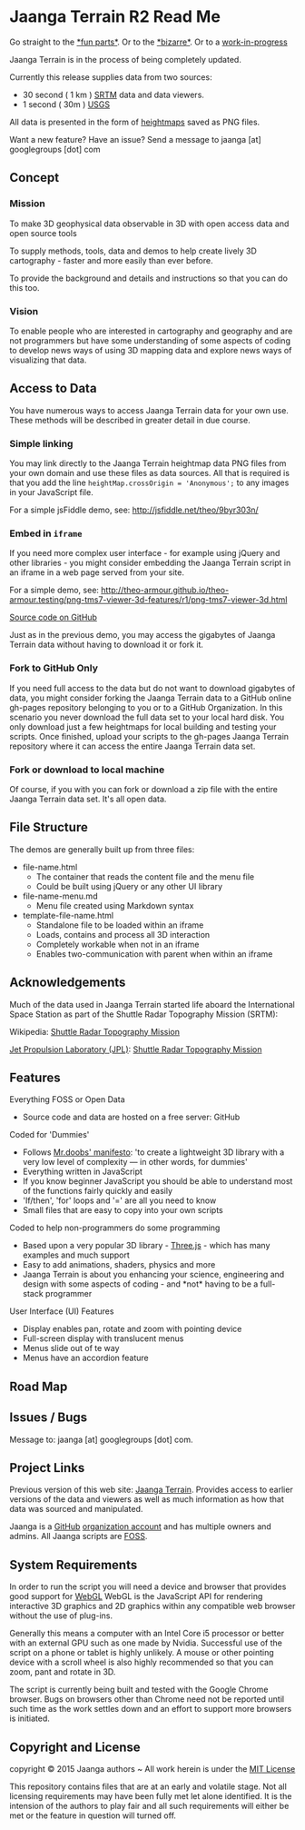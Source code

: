Jaanga Terrain R2 Read Me
===
<span style=display:none; >[View as web page]( http://jaanga.github.io/terrain-r2/terrain.html "view the files as apps." ) <input value="<< You are here" size=15 style="font:bold 11pt monospace;border-width:0;" ></span>  


Go straight to the [\*fun parts\*]( http://jaanga.github.io/terrain-srtm30-plus-viewers/terrain-srtm30-plus-viewers.html ). 
Or to the [\*bizarre\*]( http://jaanga.github.io/terrain-usgs-viewers/png-usgs-viewer-3d-hello-world/r1/png-usgs-viewer-3d-hello-world.html ).
Or to a [work-in-progress]( http://jaanga.github.io/terrain-usgs-viewers/png-usgs-viewer-3d-hello-world/r2/png-usgs-viewer-3d-hello-world.html )

<!--
Latest experiment: [Hybrid Location Viewer](  http://jaanga.github.io/terrain-r2/viewers/hybrid-location-viewer/r1/hybrid-location-viewer.html )
-->

Jaanga Terrain is in the process of being completely updated.

Currently this release supplies data from two sources:

* 30 second ( 1 km ) [SRTM]( http://en.wikipedia.org/wiki/Shuttle_Radar_Topography_Mission ) data and data viewers. 
* 1 second ( 30m ) [USGS]( http://ned.usgs.gov/ )


All data is presented in the form of [heightmaps]( http://en.wikipedia.org/wiki/Heightmap ) saved as PNG files.

Want a new feature? Have an issue? Send a message to jaanga [at] googlegroups [dot] com

## Concept

### Mission  
<!-- a statement of a rationale, applicable now as well as in the future -->
To make 3D geophysical data observable in 3D with open access data and open source tools

To supply methods, tools, data and demos to help create lively 3D cartography - faster and more easily than ever before.

To provide the background and details and instructions so that you can do this too. 

### Vision  
<!--  a descriptive picture of a desired future state -->
To enable people who are interested in cartography and geography and are not programmers but have some understanding of some aspects of coding
to develop news ways of using 3D mapping data and explore news ways of visualizing that data.

## Access to Data

You have numerous ways to access Jaanga Terrain data for your own use. These methods will be described in greater detail in due course.

### Simple linking

You may link directly to the Jaanga Terrain heightmap data PNG files from your own domain and use these files as data sources. 
All that is required is that you add the line `heightMap.crossOrigin = 'Anonymous';` to any images in your JavaScript file.  

For a simple jsFiddle demo, see: <http://jsfiddle.net/theo/9byr303n/>

### Embed in `iframe`

If you need more complex user interface - for example using jQuery and other libraries - you might consider embedding the Jaanga Terrain script in an iframe in a web page served from your site.

For a simple demo, see: <http://theo-armour.github.io/theo-armour.testing/png-tms7-viewer-3d-features/r1/png-tms7-viewer-3d.html>

[Source code on GitHub]( https://github.com/theo-armour/theo-armour.testing/tree/gh-pages/png-tms7-viewer-3d-features/r1 )

Just as in the previous demo, you may access the gigabytes of Jaanga Terrain data without having to download it or fork it.


### Fork to GitHub Only

If you need full access to the data but do not want to download gigabytes of data, 
you might consider forking the Jaanga Terrain data to a GitHub online gh-pages repository belonging to you or to a GitHub Organization.
In this scenario you never download the full data set to your local hard disk.
You only download just a few heightmaps for local building and testing your scripts. 
Once finished, upload your scripts to the gh-pages Jaanga Terrain repository where it can access the entire Jaanga Terrain data set.

### Fork or download to local machine

Of course, if you with you can fork or download a zip file with the entire Jaanga Terrain data set. 
It's all open data.

## File Structure
The demos are generally built up from three files:

* file-name.html
	* The container that reads the content file and the menu file
	* Could be built using jQuery or any other UI library
* file-name-menu.md
	* Menu file created using Markdown syntax
* template-file-name.html
	* Standalone file to be loaded within an iframe
	* Loads, contains and process all 3D interaction
	* Completely workable when not in an iframe
	* Enables two-communication with parent when within an iframe


## Acknowledgements

Much of the data used in Jaanga Terrain started life aboard the International Space Station 
as part of the Shuttle Radar Topography Mission (SRTM):

Wikipedia: [Shuttle Radar Topography Mission]( http://en.wikipedia.org/wiki/Shuttle_Radar_Topography_Mission )

[Jet Propulsion Laboratory (JPL)]( http://www.jpl.nasa.gov/ ): [Shuttle Radar Topography Mission]( http://www2.jpl.nasa.gov/srtm/ )


## Features
<!-- and benefits -->

Everything FOSS or Open Data

* Source code and data are hosted on a free server: GitHub

Coded for 'Dummies'

* Follows [Mr.doobs' manifesto]( https://github.com/mrdoob/three.js/blob/master/README.md ): 'to create a lightweight 3D library with a very low level of complexity — in other words, for dummies'
* Everything written in JavaScript
* If you know beginner JavaScript you should be able to understand most of the functions fairly quickly and easily
* 'If/then', 'for' loops and '=' are all you need to know
* Small files that are easy to copy into your own scripts

Coded to help non-programmers do some programming

* Based upon a very popular 3D library - [Three.js]( http://threejs.org ) - which has many examples and much support
* Easy to add animations, shaders, physics and more
* Jaanga Terrain is about you enhancing your science, engineering and design with some aspects of coding - and \*not\* having to be a full-stack programmer

User Interface (UI) Features

* Display enables pan, rotate and zoom with pointing device
* Full-screen display with translucent menus
* Menus slide out of te way
* Menus have an accordion feature


## Road Map


## Issues / Bugs

Message to: jaanga [at] googlegroups [dot] com.

## Project Links

Previous version of this web site: [Jaanga Terrain]( ../terrain/index.html ). 
Provides access to earlier versions of the data and viewers as well as much information as how that data was sourced and manipulated.


Jaanga is a [GitHub]( http://github.com) [organization account]( https://help.github.com/articles/what-s-the-difference-between-user-and-organization-accounts ) and has multiple owners and admins. 
All Jaanga scripts are [FOSS]( https://en.wikipedia.org/wiki/Free_and_open-source_software ).


## System Requirements

In order to run the script you will need a device and browser that provides good support for [WebGL](http://get.webgl.org/)
WebGL is the JavaScript API for rendering interactive 3D graphics and 2D graphics within any compatible web browser without the use of plug-ins. 

Generally this means a computer with an Intel Core i5 processor or better with an external GPU such as one made by Nvidia. 
Successful use of the script on a phone or tablet is highly unlikely. 
A mouse or other pointing device with a scroll wheel is also highly recommended so that you can zoom, pant and rotate in 3D.
 
The script is currently being built and tested with the Google Chrome browser. 
Bugs on browsers other than Chrome need not be reported until such time as the work settles down and an effort to support more browsers is initiated.


## Copyright and License

copyright &copy; 2015 Jaanga authors ~ 
All work herein is under the [MIT License]( http://jaanga.github.io/libs/jaanga-copyright-and-mit-license.md )

This repository contains files that are at an early and volatile stage. Not all licensing requirements may have been fully met let alone identified. It is the intension of the authors to play fair and all such requirements will either be met or the feature in question will turned off.
